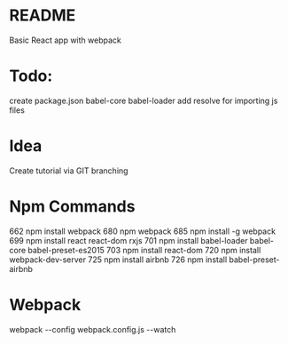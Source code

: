 # README

Basic React app with webpack


# Todo:
create package.json
babel-core
babel-loader
add resolve for importing js files

# Idea
Create tutorial via GIT branching

# Npm Commands 

662  npm install webpack
680  npm webpack
685  npm install -g webpack
699  npm install react react-dom rxjs
701  npm install babel-loader babel-core babel-preset-es2015
703  npm install react-dom
720  npm install webpack-dev-server
725  npm install airbnb
726  npm install babel-preset-airbnb

# Webpack

webpack --config webpack.config.js --watch